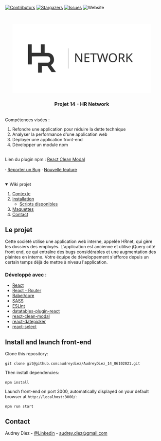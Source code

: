 
[![Contributors][contributors-shield]][contributors-url]
[![Stargazers][stars-shield]][stars-url]
[![Issues][issues-shield]][issues-url]
![Website](https://img.shields.io/website?style=for-the-badge&up_message=audreydiez.com&url=https%3A%2F%2Faudreydiez.com%2F)



<!-- PROJECT LOGO -->
<br />
<p align="center">
  <a href="https://github.com/audreydiez/AudreyDiez_14_06102021">  
    <img src="https://github.com/audreydiez/AudreyDiez_14_06102021/blob/main/src/assets/img/logo_background.svg" alt="Logo" width="456" height="228">
  </a>

<h3 align="center">Projet 14 - HR Network</h3>
</p>

<p align="left">
<br />
     Compétences visées :     
       <ol>
         <li>Refondre une application pour réduire la dette technique</li>      
         <li>Analyser la performance d'une application web</li>  
         <li>Déployer une application front-end</li>  
         <li>Développer un module npm</li>  
       </ol>    
    <br />
Lien du plugin npm : <a href="https://www.npmjs.com/package/react-clean-modal">React Clean Modal</a>
 <br /><br />
    ·
    <a href="https://github.com/audreydiez/AudreyDiez_14_06102021/issues">Reporter un Bug</a>
    ·
    <a href="https://github.com/audreydiez/AudreyDiez_14_06102021/issues">Nouvelle feature</a>
     <br />
      <br />
  </p>



<details open="open">
  <summary>Wiki projet</summary>
  <ol>
    <li>
      <a href="#about-the-project">Contexte</a>     
    </li>
    <li>
      <a href="#getting-started">Installation</a>    
      <ul>
        <li><a href="#prerequisites">Scripts disponibles</a></li>
      </ul>  
    </li>
    <li><a href="#usage">Maquettes</a></li> 
    <li><a href="#contact">Contact</a></li>
  </ol>
</details>



<!-- ABOUT THE PROJECT -->
## Le projet


Cette société utilise une application web interne, appelée HRnet, qui gère les dossiers des employés. L'application est ancienne et utilise jQuery côté front end, ce qui entraîne des bugs considérables et une augmentation des plaintes en interne. Votre équipe de développement s'efforce depuis un certain temps déjà de mettre à niveau l'application.

### Développé avec :

* [React](https://fr.reactjs.org/)
* [React - Router](https://reactrouter.com/)
* [Babel/core](https://babeljs.io/)
* [SASS](https://sass-lang.com/)
* [ESLint](https://eslint.org/)
* [datatables-plugin-react](https://www.npmjs.com/package/datatables-plugin-react)
* [react-clean-modal](https://www.npmjs.com/package/react-clean-modal)
* [react-datepicker](https://reactdatepicker.com/)
* [react-select](https://react-select.com/home)



<!-- GETTING STARTED -->

## Install and launch front-end

Clone this repository:

`git clone git@github.com:audreydiez/AudreyDiez_14_06102021.git`

Then install dependencies:

`npm install`

Launch front-end on port 3000, automatically displayed on your default browser at `http://localhost:3000/`:

`npm run start`


<!-- CONTACT -->
## Contact

Audrey Diez - [@Linkedin](https://www.linkedin.com/in/audrey-diez-5862345b/) - audrey.diez@gmail.com





<!-- MARKDOWN LINKS & IMAGES -->
<!-- https://www.markdownguide.org/basic-syntax/#reference-style-links -->
[contributors-shield]: https://img.shields.io/github/contributors/audreydiez/AudreyDiez_14_06102021?style=for-the-badge
[contributors-url]: https://github.com/audreydiez/AudreyDiez_14_06102021/graphs/contributors

[stars-shield]: https://img.shields.io/github/stars/audreydiez/AudreyDiez_14_06102021.svg?style=for-the-badge
[stars-url]: https://github.com/audreydiez/AudreyDiez_14_06102021/stargazers
[issues-shield]: https://img.shields.io/github/issues/audreydiez/AudreyDiez_14_06102021.svg?style=for-the-badge
[issues-url]: https://github.com/audreydiez/AudreyDiez_14_06102021/issues
[linkedin-shield]: https://img.shields.io/badge/-LinkedIn-black.svg?style=for-the-badge&logo=linkedin&colorB=555
[linkedin-url]: https://linkedin.com/in/audrey-diez-5862345b
[website-shield]: https://img.shields.io/badge/-LinkedIn-black.svg?style=for-the-badge&logo=linkedin&colorB=555
[website-url]: https://linkedin.com/in/audrey-diez-5862345b
